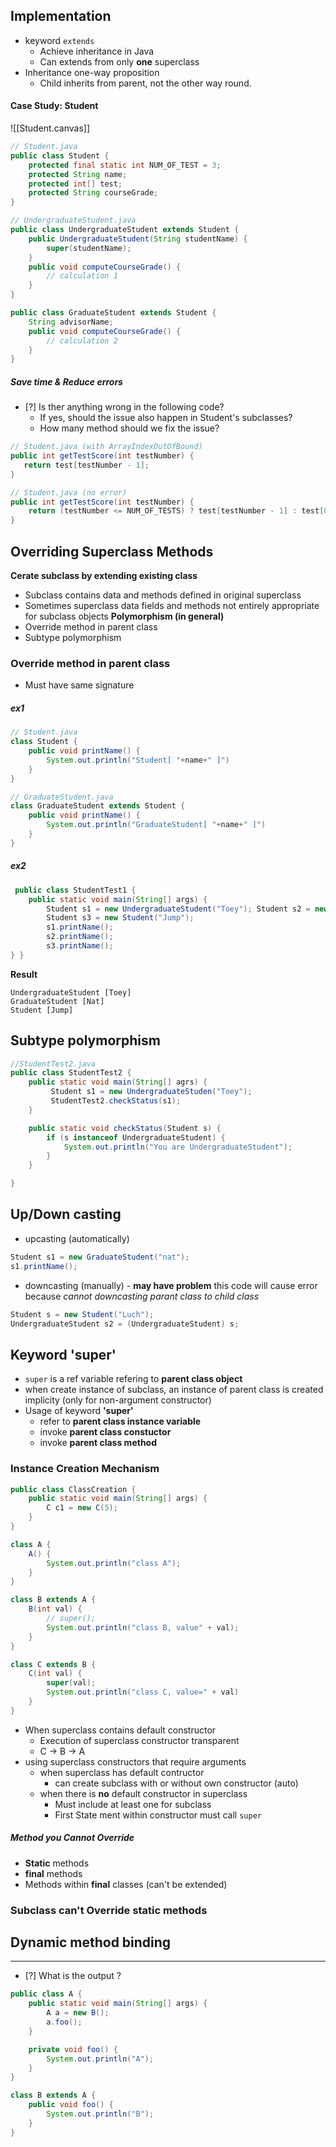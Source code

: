 ## Implementation
- keyword `extends` 
	- Achieve inheritance in Java
	- Can extends from only **one** superclass
- Inheritance one-way proposition
	- Child inherits from parent, not the other way round.


#### Case Study: Student
![[Student.canvas]]
``` java
// Student.java
public class Student {
	protected final static int NUM_OF_TEST = 3;
	protected String name;
	protected int[] test;
	protected String courseGrade;
}
```

``` java
// UndergraduateStudent.java 
public class UndergraduateStudent extends Student {
	public UndergraduateStudent(String studentName) {
		super(studentName);
	}
	public void computeCourseGrade() {
		// calculation 1
	}
}
```

``` java
public class GraduateStudent extends Student {
	String advisorName;
	public void computeCourseGrade() {
		// calculation 2
	}
}
```

##### **Save time & Reduce errors**
- [?] Is ther anything wrong in the following code?
	- If yes, should the issue also happen in Student's subclasses?
	- How many method should we fix the issue?
 ``` java
// Student.java (with ArrayIndexOutOfBound)
public int getTestScore(int testNumber) {
	return test[testNumber - 1];
}
```

``` java
// Student.java (no error)
public int getTestScore(int testNumber) {
	return (testNumber <= NUM_OF_TESTS) ? test[testNumber - 1] : test[0];
}
```


## Overriding Superclass Methods
 **Cerate subclass by extending existing class**
 - Subclass contains data and methods defined in original superclass
 - Sometimes superclass data fields and methods not entirely appropriate for subclass objects
 **Polymorphism (in general)**
 - Override method in parent class
 - Subtype polymorphism
### Override method in parent class
- Must have same signature

##### ex1
``` java
// Student.java
class Student {
	public void printName() {
		System.out.println("Student[ "+name+" ]")
	}
}
```

``` java
// GraduateStudent.java
class GraduateStudent extends Student {
	public void printName() {
		System.out.println("GraduateStudent[ "+name+" ]")
	}
}
```
##### ex2

``` java
 public class StudentTest1 {
	public static void main(String[] args) {
		Student s1 = new UndergraduateStudent("Toey"); Student s2 = new GraduateStudent("Nat"); 
		Student s3 = new Student("Jump");
		s1.printName(); 
		s2.printName(); 
		s3.printName();
} }
```
**Result**
```
UndergraduateStudent [Toey]
GraduateStudent [Nat]
Student [Jump]
```

## Subtype polymorphism

``` java
//StudentTest2.java
public class StudentTest2 {
	public static void main(String[] agrs) {
		 Student s1 = new UndergraduateStuden("Toey");	
		 StudentTest2.checkStatus(s1);
	}

	public static void checkStatus(Student s) {
		if (s instanceof UndergraduateStudent) {
			System.out.println("You are UndergraduateStudent");
		}
	} 

}
```

## Up/Down casting
- upcasting (automatically)
``` java
Student s1 = new GraduateStudent("nat");
s1.printName();
```
- downcasting (manually) - **may have problem**
	this code will cause error because *cannot downcasting parant class to child class*
```java
Student s = new Student("Luch");
UndergraduateStudent s2 = (UndergraduateStudent) s;
```
 
## Keyword 'super'
- `super` is a ref variable refering to **parent class object**
- when create instance of subclass, an instance of parent class is created implicity (only for non-argument constructor)
- Usage of keyword **'super'**
	- refer to **parent class instance variable**
	- invoke **parent class constuctor**
	- invoke **parent class method**

### Instance Creation Mechanism
``` java
public class ClassCreation {
	public static void main(String[] args) {
		C c1 = new C(5);
	}
}

class A {
	A() {
		System.out.println("class A");
	}
}

class B extends A {
	B(int val) {
		// super();
		System.out.println("class B, value" + val);
	}
}

class C extends B {
	C(int val) {
		super(val);
		System.out.println("class C, value=" + val)
	}
}
```
- When superclass contains default constructor
	- Execution of superclass constructor transparent
	- C -> B -> A
 - using superclass constructors that require arguments
	 - when superclass has default contructor
		 - can create subclass with or without own constructor (auto)
	 - when there is **no** default constructor in superclass
		 - Must include at least one for subclass
		 - First State ment within constructor must call `super`

##### Method you Cannot Override
- **Static** methods
- **final** methods
- Methods within **final** classes (can't be extended)

### Subclass can't Override static methods


## Dynamic method binding






---
- [?] What is the output ?
``` java
public class A {
	public static void main(String[] args) {
		A a = new B();
		a.foo();
	}

	private void foo() {
		System.out.println("A");
	}
}

class B extends A {
	public void foo() {
		System.out.println("B");
	}
}
```